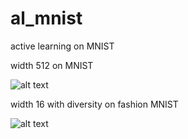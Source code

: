 # al_mnist

active learning on MNIST


width 512 on MNIST

![alt text](https://github.com/chenwe73/al_mnist/blob/master/image55.png)


width 16 with diversity on fashion MNIST

![alt text](https://github.com/chenwe73/al_mnist/blob/master/image30.png)
